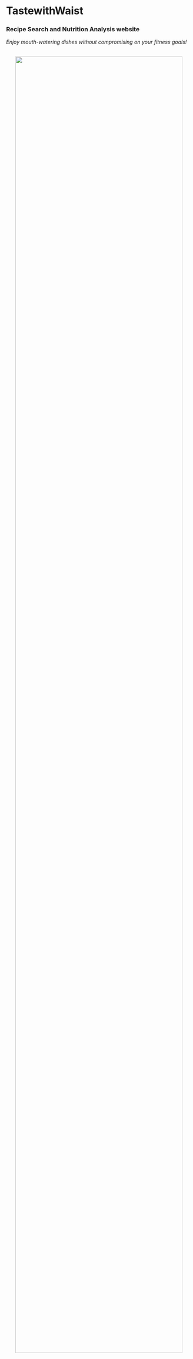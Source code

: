 <h1> TastewithWaist </h1>
<h3>Recipe Search and Nutrition Analysis website</h3>
<i> Enjoy mouth-watering dishes without compromising on your fitness goals!</i>
<br>
<br>
<p align="center">
<img src="https://github.com/AnirudhBot/TastewithWaist/blob/main/images/taste%20with%20waist.png" width="95%">
</p>

<br>
  <h2>Features</h2>
  <ul>
    <li>Zero Dependencies, other than a browser</li>
    <li>Find Tasty Recipes by name or just one of their ingredients</li>
    <li>Keep Track of your calorie and nutrients intake through Nutrition Ananlysis feature</li>
    <li>Fully Responsive UI</li>
  </ul>
<br>  
  <h2>Technologies Used</h2>
  <ul>
    <li>JavaScript (ES6+)</li>
    <li>CSS</li>
    <li>HTML</li>
  </ul>
<br>  
  <h2>Possible Future Integrations</h2>
  <ul>
    <li>Improved UI with React/Angular/Vue</li>
    <li>User login system using Node.js and express.js</li>
    <li>User Database (using Mongodb) to enable recipe-starring feature and calorie-oriented daily meal planning for smooth fitness transformations</li>
  </ul>
<br>  
  <h2>Every Contribution Counts</h2>
  <ul>
  <li>Feel free to <a href="https://github.com/AnirudhBot/TastewithWaist/issues">Open an issue</a> on GitHub to request any additional features or report a bug!</li>
  </ul>
  
